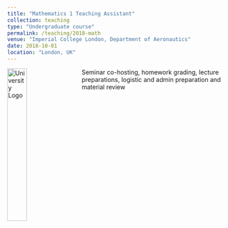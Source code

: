 ```yaml
---
title: "Mathematics 1 Teaching Assistant"
collection: teaching
type: "Undergraduate course"
permalink: /teaching/2018-math
venue: "Imperial College London, Department of Aeronautics"
date: 2018-10-01
location: "London, UK"
---
```


<img src="{{ site.baseurl }}/assets/img/icons/icl_logo1.png" alt="University Logo" style="float: left; margin-right: 20px; margin-bottom: 10px; width: 30%; height: auto;" />

Seminar co-hosting, homework grading, lecture preparations, logistic and admin preparation and material review
